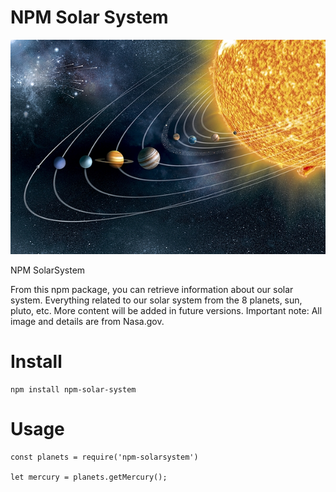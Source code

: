 # NPM Solar System

![index](images/solar-system.jpg)
 
NPM SolarSystem 

From this npm package, you can retrieve information about our solar system. Everything related to our solar system from the 8 planets, sun, pluto, etc. More content will be added in future versions. Important note: All image and details are from Nasa.gov. 

# Install
```
npm install npm-solar-system
```

# Usage
```
const planets = require('npm-solarsystem')

let mercury = planets.getMercury();
```

